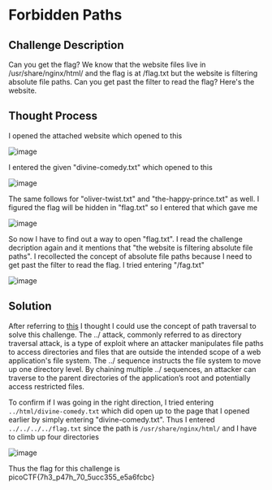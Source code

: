 # Forbidden Paths

## Challenge Description

Can you get the flag?
We know that the website files live in /usr/share/nginx/html/ and the flag is at /flag.txt but the website is filtering absolute file paths. Can you get past the filter to read the flag?
Here's the website.

## Thought Process

I opened the attached website which opened to this

![image](https://github.com/user-attachments/assets/49eca9ab-dd30-43d7-81ed-fc99151464ae)

I entered the given "divine-comedy.txt" which opened to this

![image](https://github.com/user-attachments/assets/71f68030-eeb5-4723-a8d3-35f647fb1b20)

The same follows for "oliver-twist.txt" and "the-happy-prince.txt" as well. I figured the flag will be hidden in "flag.txt" so I entered that which gave me

![image](https://github.com/user-attachments/assets/e7aaba2a-872a-463d-92dd-15e3d690edbc)

So now I have to find out a way to open "flag.txt". I read the challenge decription again and it mentions that "the website is filtering absolute file paths". I recollected the concept of absolute file paths because I need to get past the filter to read the flag.
I tried entering "/fag.txt" 

![image](https://github.com/user-attachments/assets/457beedc-5569-415d-a451-1fee92fb6973)

## Solution

After referring to [this](https://owasp.org/www-community/attacks/Path_Traversal) I thought I could use the concept of path traversal to solve this challenge. The ../ attack, commonly referred to as directory traversal attack, is a type of exploit where an attacker manipulates file paths to access directories and files that are outside the intended scope of a web application's file system. The ../ sequence instructs the file system to move up one directory level. By chaining multiple ../ sequences, an attacker can traverse to the parent directories of the application’s root and potentially access restricted files.

To confirm if I was going in the right direction, I tried entering `../html/divine-comedy.txt` which did open up to the page that I opened earlier by simply entering "divine-comedy.txt". Thus I entered `../../../../flag.txt` since the path is `/usr/share/nginx/html/` and I have to climb up four directories

![image](https://github.com/user-attachments/assets/0d167308-cb11-4a14-b778-3dcf32a49321)

Thus the flag for this challenge is picoCTF{7h3_p47h_70_5ucc355_e5a6fcbc}
